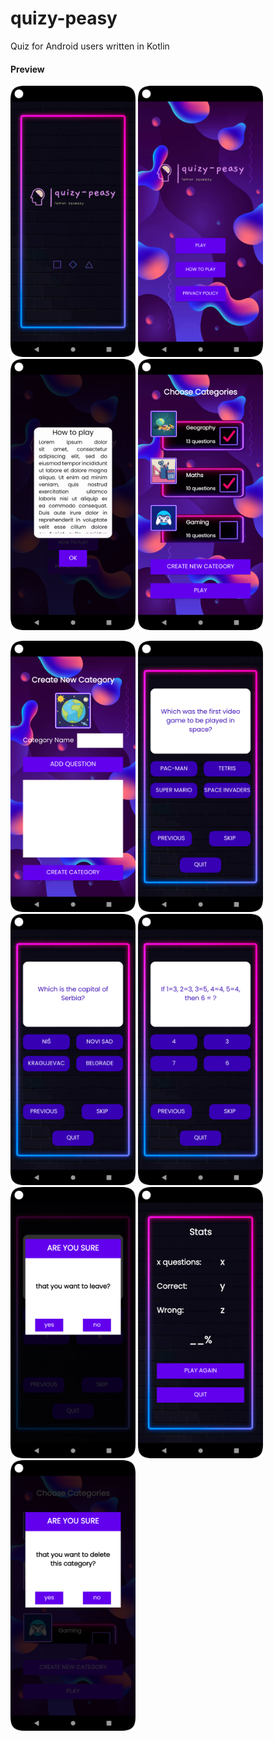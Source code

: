 # quizy-peasy
Quiz for Android users written in Kotlin

#### Preview
<img src="https://github.com/bubasara/quizy-peasy/blob/master/app/src/main/res/screenshots/screenshot1_splash_screen.png" width="200"> <img src="https://github.com/bubasara/quizy-peasy/blob/master/app/src/main/res/screenshots/screenshot2_home_screen.png" width="200"> <img src="https://github.com/bubasara/quizy-peasy/blob/master/app/src/main/res/screenshots/screenshot3_how_to_play_dialog.png" width="200"> <img src="https://github.com/bubasara/quizy-peasy/blob/master/app/src/main/res/screenshots/screenshot4_choose_categories_screen.png" width="200">

<img src="https://github.com/bubasara/quizy-peasy/blob/master/app/src/main/res/screenshots/screenshot5_create_new_category.png" width="200"> <img src="https://github.com/bubasara/quizy-peasy/blob/master/app/src/main/res/screenshots/screenshot6_gameplay.png" width="200"> <img src="https://github.com/bubasara/quizy-peasy/blob/master/app/src/main/res/screenshots/screenshot7_gameplay.png" width="200"> <img src="https://github.com/bubasara/quizy-peasy/blob/master/app/src/main/res/screenshots/screenshot8_gameplay.png" width="200"> <img src="https://github.com/bubasara/quizy-peasy/blob/master/app/src/main/res/screenshots/screenshot9_leave_dialog.png" width="200">
<img src="https://github.com/bubasara/quizy-peasy/blob/master/app/src/main/res/screenshots/screenshot10_stats.png" width="200"> <img src="https://github.com/bubasara/quizy-peasy/blob/master/app/src/main/res/screenshots/screenshot11_delete_category.png" width="200">
